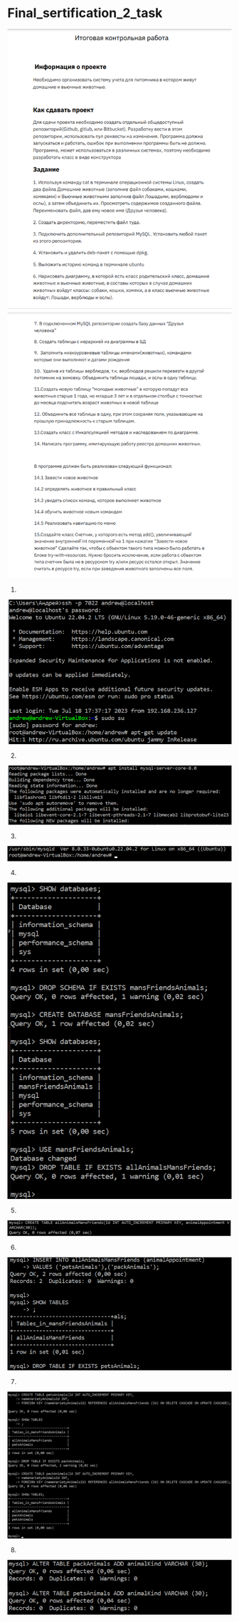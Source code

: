 # Final_sertification_2_task


![Alt text](image-01.png)
![Alt text](image-02.png)

1. 
![Alt text](image-1.png)

2. 
![Alt text](image-2.png)

3. 
![Alt text](image-3.png)

4. 
![Alt text](image-4.png)

5. 
![Alt text](image-5.png)

6. 
![Alt text](image-6.png)

7. 
![Alt text](image-7.png)

8. 
![Alt text](image-8.png)


